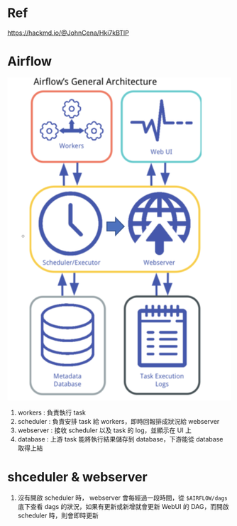 # Ref

https://hackmd.io/@JohnCena/Hki7kBTlP

# Airflow

<img src='./assets/o_1.png'></img>

1. workers : 負責執行 task
2. scheduler : 負責安排 task 給 workers，即時回報排成狀況給 webserver
3. webserver : 接收 scheduler 以及 task 的 log，並顯示在 UI 上
4. database : 上游 task 能將執行結果儲存到 database，下游能從 database 取得上結


# shceduler & webserver

1. 沒有開啟 scheduler 時， webserver 會每經過一段時間，從 `$AIRFLOW/dags` 底下查看 dags 的狀況，如果有更新或新增就會更新 WebUI 的 DAG，而開啟 scheduler 時，則會即時更新